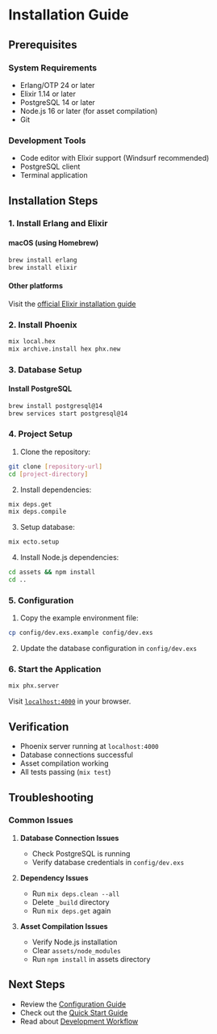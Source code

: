 # Installation Guide

## Prerequisites

### System Requirements
- Erlang/OTP 24 or later
- Elixir 1.14 or later
- PostgreSQL 14 or later
- Node.js 16 or later (for asset compilation)
- Git

### Development Tools
- Code editor with Elixir support (Windsurf recommended)
- PostgreSQL client
- Terminal application

## Installation Steps

### 1. Install Erlang and Elixir
#### macOS (using Homebrew)
```bash
brew install erlang
brew install elixir
```

#### Other platforms
Visit the [official Elixir installation guide](https://elixir-lang.org/install.html)

### 2. Install Phoenix
```bash
mix local.hex
mix archive.install hex phx.new
```

### 3. Database Setup
#### Install PostgreSQL
```bash
brew install postgresql@14
brew services start postgresql@14
```

### 4. Project Setup
1. Clone the repository:
```bash
git clone [repository-url]
cd [project-directory]
```

2. Install dependencies:
```bash
mix deps.get
mix deps.compile
```

3. Setup database:
```bash
mix ecto.setup
```

4. Install Node.js dependencies:
```bash
cd assets && npm install
cd ..
```

### 5. Configuration
1. Copy the example environment file:
```bash
cp config/dev.exs.example config/dev.exs
```

2. Update the database configuration in `config/dev.exs`

### 6. Start the Application
```bash
mix phx.server
```

Visit [`localhost:4000`](http://localhost:4000) in your browser.

## Verification
- Phoenix server running at `localhost:4000`
- Database connections successful
- Asset compilation working
- All tests passing (`mix test`)

## Troubleshooting

### Common Issues
1. **Database Connection Issues**
   - Check PostgreSQL is running
   - Verify database credentials in `config/dev.exs`

2. **Dependency Issues**
   - Run `mix deps.clean --all`
   - Delete `_build` directory
   - Run `mix deps.get` again

3. **Asset Compilation Issues**
   - Verify Node.js installation
   - Clear `assets/node_modules`
   - Run `npm install` in assets directory

## Next Steps
- Review the [Configuration Guide](configuration.md)
- Check out the [Quick Start Guide](quick-start.md)
- Read about [Development Workflow](../development/workflow.md)
